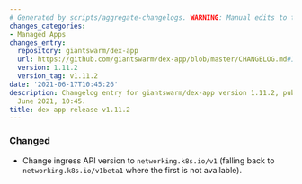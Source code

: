```yaml
---
# Generated by scripts/aggregate-changelogs. WARNING: Manual edits to this files will be overwritten.
changes_categories:
- Managed Apps
changes_entry:
  repository: giantswarm/dex-app
  url: https://github.com/giantswarm/dex-app/blob/master/CHANGELOG.md#1112---2021-06-17
  version: 1.11.2
  version_tag: v1.11.2
date: '2021-06-17T10:45:26'
description: Changelog entry for giantswarm/dex-app version 1.11.2, published on 17
  June 2021, 10:45.
title: dex-app release v1.11.2
---
```


### Changed
- Change ingress API version to `networking.k8s.io/v1` (falling back to `networking.k8s.io/v1beta1` where the first is not available).
